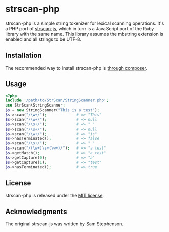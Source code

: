 # strscan-php
strscan-php is a simple string tokenizer for lexical scanning operations. It's a
PHP port of [strscan-js](https://github.com/sstephenson/strscan-js), which in
turn is a JavaScript port of the Ruby library with the same name. This library
assumes the mbstring extension is enabled and all strings to be UTF-8.

## Installation
The recommended way to install strscan-php is [through composer](http://getcomposer.org).

## Usage
```php
<?php
include '/path/to/StrScan/StringScanner.php';
use StrScan\StringScanner;
$s = new StringScanner("This is a test");
$s->scan("/\w+/");             # => "This"
$s->scan("/\w+/");             # => null
$s->scan("/\s+/");             # => " "
$s->scan("/\s+/");             # => null
$s->scan("/\w+/");             # => "is"
$s->hasTerminated();           # => false
$s->scan("/\s+/");             # => " "
$s->scan("/(\w+)\s+(\w+)/");   # => "a test"
$s->getMatch();                # => "a test"
$s->getCapture(0);             # => "a"
$s->getCapture(1);             # => "test"
$s->hasTerminated();           # => true
```

## License
strscan-php is released under the [MIT license](http://opensource.org/licenses/MIT).

## Acknowledgments
The original strscan-js was written by Sam Stephenson.

